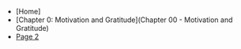 - [Home]
- [Chapter 0:  Motivation and Gratitude](Chapter 00 - Motivation and Gratitude)
- [Page 2](page-2)